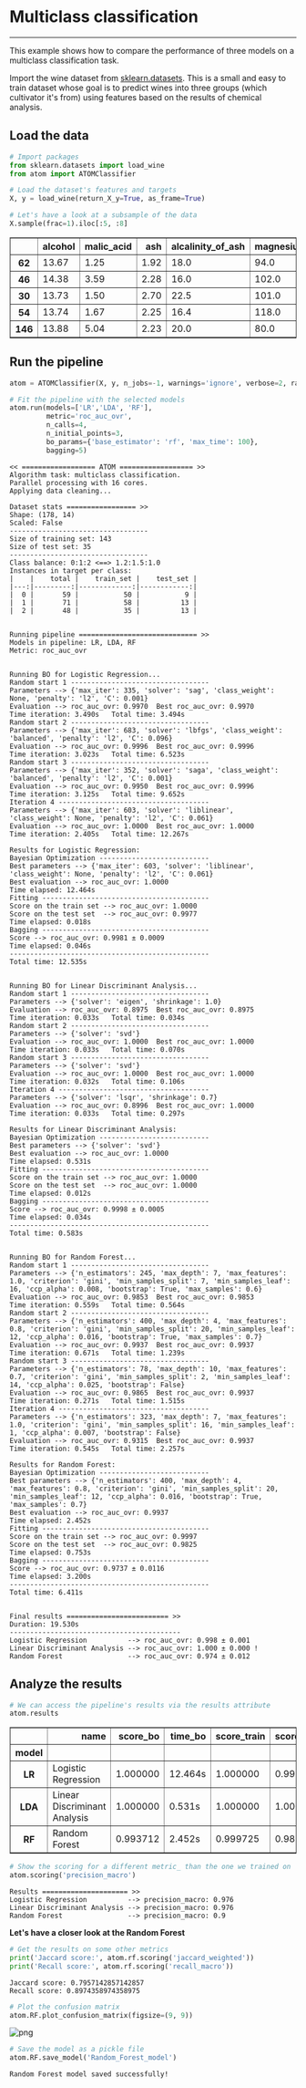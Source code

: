 # Multiclass classification
---------------------------------

This example shows how to compare the performance of three models on a multiclass classification task.

Import the wine dataset from [sklearn.datasets](https://scikit-learn.org/stable/datasets/index.html#breast-cancer-wisconsin-diagnostic-dataset). This is a small and easy to train dataset whose goal is to predict wines into three groups (which cultivator it's from) using features based on the results of chemical analysis.

## Load the data


```python
# Import packages
from sklearn.datasets import load_wine
from atom import ATOMClassifier
```


```python
# Load the dataset's features and targets
X, y = load_wine(return_X_y=True, as_frame=True)

# Let's have a look at a subsample of the data
X.sample(frac=1).iloc[:5, :8]
```




<div>
<style scoped>
    .dataframe tbody tr th:only-of-type {
        vertical-align: middle;
    }

    .dataframe tbody tr th {
        vertical-align: top;
    }

    .dataframe thead th {
        text-align: right;
    }
</style>
<table border="1" class="dataframe">
  <thead>
    <tr style="text-align: right;">
      <th></th>
      <th>alcohol</th>
      <th>malic_acid</th>
      <th>ash</th>
      <th>alcalinity_of_ash</th>
      <th>magnesium</th>
      <th>total_phenols</th>
      <th>flavanoids</th>
      <th>nonflavanoid_phenols</th>
    </tr>
  </thead>
  <tbody>
    <tr>
      <th>62</th>
      <td>13.67</td>
      <td>1.25</td>
      <td>1.92</td>
      <td>18.0</td>
      <td>94.0</td>
      <td>2.10</td>
      <td>1.79</td>
      <td>0.32</td>
    </tr>
    <tr>
      <th>46</th>
      <td>14.38</td>
      <td>3.59</td>
      <td>2.28</td>
      <td>16.0</td>
      <td>102.0</td>
      <td>3.25</td>
      <td>3.17</td>
      <td>0.27</td>
    </tr>
    <tr>
      <th>30</th>
      <td>13.73</td>
      <td>1.50</td>
      <td>2.70</td>
      <td>22.5</td>
      <td>101.0</td>
      <td>3.00</td>
      <td>3.25</td>
      <td>0.29</td>
    </tr>
    <tr>
      <th>54</th>
      <td>13.74</td>
      <td>1.67</td>
      <td>2.25</td>
      <td>16.4</td>
      <td>118.0</td>
      <td>2.60</td>
      <td>2.90</td>
      <td>0.21</td>
    </tr>
    <tr>
      <th>146</th>
      <td>13.88</td>
      <td>5.04</td>
      <td>2.23</td>
      <td>20.0</td>
      <td>80.0</td>
      <td>0.98</td>
      <td>0.34</td>
      <td>0.40</td>
    </tr>
  </tbody>
</table>
</div>



## Run the pipeline


```python
atom = ATOMClassifier(X, y, n_jobs=-1, warnings='ignore', verbose=2, random_state=1)

# Fit the pipeline with the selected models
atom.run(models=['LR','LDA', 'RF'],
         metric='roc_auc_ovr',
         n_calls=4,
         n_initial_points=3,
         bo_params={'base_estimator': 'rf', 'max_time': 100},
         bagging=5)
```

    << ================== ATOM ================== >>
    Algorithm task: multiclass classification.
    Parallel processing with 16 cores.
    Applying data cleaning...
    
    Dataset stats ================= >>
    Shape: (178, 14)
    Scaled: False
    ----------------------------------
    Size of training set: 143
    Size of test set: 35
    ----------------------------------
    Class balance: 0:1:2 <==> 1.2:1.5:1.0
    Instances in target per class:
    |    |    total |    train_set |    test_set |
    |---:|---------:|-------------:|------------:|
    |  0 |       59 |           50 |           9 |
    |  1 |       71 |           58 |          13 |
    |  2 |       48 |           35 |          13 |
    
    
    Running pipeline ============================= >>
    Models in pipeline: LR, LDA, RF
    Metric: roc_auc_ovr
    
    
    Running BO for Logistic Regression...
    Random start 1 ----------------------------------
    Parameters --> {'max_iter': 335, 'solver': 'sag', 'class_weight': None, 'penalty': 'l2', 'C': 0.001}
    Evaluation --> roc_auc_ovr: 0.9970  Best roc_auc_ovr: 0.9970
    Time iteration: 3.490s   Total time: 3.494s
    Random start 2 ----------------------------------
    Parameters --> {'max_iter': 683, 'solver': 'lbfgs', 'class_weight': 'balanced', 'penalty': 'l2', 'C': 0.096}
    Evaluation --> roc_auc_ovr: 0.9996  Best roc_auc_ovr: 0.9996
    Time iteration: 3.023s   Total time: 6.523s
    Random start 3 ----------------------------------
    Parameters --> {'max_iter': 352, 'solver': 'saga', 'class_weight': 'balanced', 'penalty': 'l2', 'C': 0.001}
    Evaluation --> roc_auc_ovr: 0.9950  Best roc_auc_ovr: 0.9996
    Time iteration: 3.125s   Total time: 9.652s
    Iteration 4 -------------------------------------
    Parameters --> {'max_iter': 603, 'solver': 'liblinear', 'class_weight': None, 'penalty': 'l2', 'C': 0.061}
    Evaluation --> roc_auc_ovr: 1.0000  Best roc_auc_ovr: 1.0000
    Time iteration: 2.405s   Total time: 12.267s
    
    Results for Logistic Regression:         
    Bayesian Optimization ---------------------------
    Best parameters --> {'max_iter': 603, 'solver': 'liblinear', 'class_weight': None, 'penalty': 'l2', 'C': 0.061}
    Best evaluation --> roc_auc_ovr: 1.0000
    Time elapsed: 12.464s
    Fitting -----------------------------------------
    Score on the train set --> roc_auc_ovr: 1.0000
    Score on the test set  --> roc_auc_ovr: 0.9977
    Time elapsed: 0.018s
    Bagging -----------------------------------------
    Score --> roc_auc_ovr: 0.9981 ± 0.0009
    Time elapsed: 0.046s
    -------------------------------------------------
    Total time: 12.535s
    
    
    Running BO for Linear Discriminant Analysis...
    Random start 1 ----------------------------------
    Parameters --> {'solver': 'eigen', 'shrinkage': 1.0}
    Evaluation --> roc_auc_ovr: 0.8975  Best roc_auc_ovr: 0.8975
    Time iteration: 0.033s   Total time: 0.034s
    Random start 2 ----------------------------------
    Parameters --> {'solver': 'svd'}
    Evaluation --> roc_auc_ovr: 1.0000  Best roc_auc_ovr: 1.0000
    Time iteration: 0.033s   Total time: 0.070s
    Random start 3 ----------------------------------
    Parameters --> {'solver': 'svd'}
    Evaluation --> roc_auc_ovr: 1.0000  Best roc_auc_ovr: 1.0000
    Time iteration: 0.032s   Total time: 0.106s
    Iteration 4 -------------------------------------
    Parameters --> {'solver': 'lsqr', 'shrinkage': 0.7}
    Evaluation --> roc_auc_ovr: 0.8996  Best roc_auc_ovr: 1.0000
    Time iteration: 0.033s   Total time: 0.297s
    
    Results for Linear Discriminant Analysis:         
    Bayesian Optimization ---------------------------
    Best parameters --> {'solver': 'svd'}
    Best evaluation --> roc_auc_ovr: 1.0000
    Time elapsed: 0.531s
    Fitting -----------------------------------------
    Score on the train set --> roc_auc_ovr: 1.0000
    Score on the test set  --> roc_auc_ovr: 1.0000
    Time elapsed: 0.012s
    Bagging -----------------------------------------
    Score --> roc_auc_ovr: 0.9998 ± 0.0005
    Time elapsed: 0.034s
    -------------------------------------------------
    Total time: 0.583s
    
    
    Running BO for Random Forest...
    Random start 1 ----------------------------------
    Parameters --> {'n_estimators': 245, 'max_depth': 7, 'max_features': 1.0, 'criterion': 'gini', 'min_samples_split': 7, 'min_samples_leaf': 16, 'ccp_alpha': 0.008, 'bootstrap': True, 'max_samples': 0.6}
    Evaluation --> roc_auc_ovr: 0.9853  Best roc_auc_ovr: 0.9853
    Time iteration: 0.559s   Total time: 0.564s
    Random start 2 ----------------------------------
    Parameters --> {'n_estimators': 400, 'max_depth': 4, 'max_features': 0.8, 'criterion': 'gini', 'min_samples_split': 20, 'min_samples_leaf': 12, 'ccp_alpha': 0.016, 'bootstrap': True, 'max_samples': 0.7}
    Evaluation --> roc_auc_ovr: 0.9937  Best roc_auc_ovr: 0.9937
    Time iteration: 0.671s   Total time: 1.239s
    Random start 3 ----------------------------------
    Parameters --> {'n_estimators': 78, 'max_depth': 10, 'max_features': 0.7, 'criterion': 'gini', 'min_samples_split': 2, 'min_samples_leaf': 14, 'ccp_alpha': 0.025, 'bootstrap': False}
    Evaluation --> roc_auc_ovr: 0.9865  Best roc_auc_ovr: 0.9937
    Time iteration: 0.271s   Total time: 1.515s
    Iteration 4 -------------------------------------
    Parameters --> {'n_estimators': 323, 'max_depth': 7, 'max_features': 1.0, 'criterion': 'gini', 'min_samples_split': 16, 'min_samples_leaf': 1, 'ccp_alpha': 0.007, 'bootstrap': False}
    Evaluation --> roc_auc_ovr: 0.9315  Best roc_auc_ovr: 0.9937
    Time iteration: 0.545s   Total time: 2.257s
    
    Results for Random Forest:         
    Bayesian Optimization ---------------------------
    Best parameters --> {'n_estimators': 400, 'max_depth': 4, 'max_features': 0.8, 'criterion': 'gini', 'min_samples_split': 20, 'min_samples_leaf': 12, 'ccp_alpha': 0.016, 'bootstrap': True, 'max_samples': 0.7}
    Best evaluation --> roc_auc_ovr: 0.9937
    Time elapsed: 2.452s
    Fitting -----------------------------------------
    Score on the train set --> roc_auc_ovr: 0.9997
    Score on the test set  --> roc_auc_ovr: 0.9825
    Time elapsed: 0.753s
    Bagging -----------------------------------------
    Score --> roc_auc_ovr: 0.9737 ± 0.0116
    Time elapsed: 3.200s
    -------------------------------------------------
    Total time: 6.411s
    
    
    Final results ========================= >>
    Duration: 19.530s
    ------------------------------------------
    Logistic Regression          --> roc_auc_ovr: 0.998 ± 0.001
    Linear Discriminant Analysis --> roc_auc_ovr: 1.000 ± 0.000 !
    Random Forest                --> roc_auc_ovr: 0.974 ± 0.012
    

## Analyze the results


```python
# We can access the pipeline's results via the results attribute
atom.results
```




<div>
<style scoped>
    .dataframe tbody tr th:only-of-type {
        vertical-align: middle;
    }

    .dataframe tbody tr th {
        vertical-align: top;
    }

    .dataframe thead th {
        text-align: right;
    }
</style>
<table border="1" class="dataframe">
  <thead>
    <tr style="text-align: right;">
      <th></th>
      <th>name</th>
      <th>score_bo</th>
      <th>time_bo</th>
      <th>score_train</th>
      <th>score_test</th>
      <th>time_fit</th>
      <th>mean_bagging</th>
      <th>std_bagging</th>
      <th>time_bagging</th>
      <th>time</th>
    </tr>
    <tr>
      <th>model</th>
      <th></th>
      <th></th>
      <th></th>
      <th></th>
      <th></th>
      <th></th>
      <th></th>
      <th></th>
      <th></th>
      <th></th>
    </tr>
  </thead>
  <tbody>
    <tr>
      <th>LR</th>
      <td>Logistic Regression</td>
      <td>1.000000</td>
      <td>12.464s</td>
      <td>1.000000</td>
      <td>0.997669</td>
      <td>0.018s</td>
      <td>0.998135</td>
      <td>0.000932</td>
      <td>0.046s</td>
      <td>12.535s</td>
    </tr>
    <tr>
      <th>LDA</th>
      <td>Linear Discriminant Analysis</td>
      <td>1.000000</td>
      <td>0.531s</td>
      <td>1.000000</td>
      <td>1.000000</td>
      <td>0.012s</td>
      <td>0.999767</td>
      <td>0.000466</td>
      <td>0.034s</td>
      <td>0.583s</td>
    </tr>
    <tr>
      <th>RF</th>
      <td>Random Forest</td>
      <td>0.993712</td>
      <td>2.452s</td>
      <td>0.999725</td>
      <td>0.982517</td>
      <td>0.753s</td>
      <td>0.973686</td>
      <td>0.011577</td>
      <td>3.200s</td>
      <td>6.411s</td>
    </tr>
  </tbody>
</table>
</div>




```python
# Show the scoring for a different metric_ than the one we trained on
atom.scoring('precision_macro')
```

    Results ===================== >>
    Logistic Regression          --> precision_macro: 0.976
    Linear Discriminant Analysis --> precision_macro: 0.976
    Random Forest                --> precision_macro: 0.9
    

**Let's have a closer look at the Random Forest**


```python
# Get the results on some other metrics
print('Jaccard score:', atom.rf.scoring('jaccard_weighted'))
print('Recall score:', atom.rf.scoring('recall_macro'))
```

    Jaccard score: 0.7957142857142857
    Recall score: 0.8974358974358975
    


```python
# Plot the confusion matrix
atom.RF.plot_confusion_matrix(figsize=(9, 9))
```


![png](output_11_0.png)



```python
# Save the model as a pickle file
atom.RF.save_model('Random_Forest_model')
```

    Random Forest model saved successfully!
    

